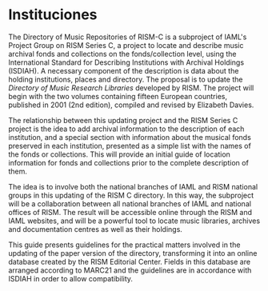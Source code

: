 # Instituciones

The Directory of Music Repositories of RISM-C is a subproject of IAML's Project Group on RISM Series C, a project to locate and describe music archival fonds and collections on the fonds/collection level, using the International Standard for Describing Institutions with Archival Holdings (ISDIAH). A necessary component of the description is data about the holding institutions, places and directory. The proposal is to update the _Directory of Music Research Libraries_ developed by RISM. The project will begin with the two volumes containing fifteen European countries, published in 2001 (2nd edition), compiled and revised by Elizabeth Davies.

The relationship between this updating project and the RISM Series C project is the idea to add archival information to the description of each institution, and a special section with information about the musical fonds preserved in each institution, presented as a simple list with the names of the fonds or collections. This will provide an initial guide of location information for fonds and collections prior to the complete description of them.

The idea is to involve both the national branches of IAML and RISM national groups in this updating of the RISM C directory. In this way, the subproject will be a collaboration between all national branches of IAML and national offices of RISM. The result will be accessible online through the RISM and IAML websites, and will be a powerful tool to locate music libraries, archives and documentation centres as well as their holdings.

This guide presents guidelines for the practical matters involved in the updating of the paper version of the directory, transforming it into an online database created by the RISM Editorial Center. Fields in this database are arranged according to MARC21 and the guidelines are in accordance with ISDIAH in order to allow compatibility.
